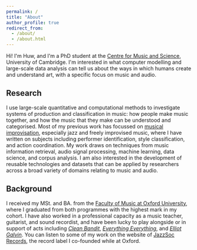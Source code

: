 ```yaml
---
permalink: /
title: "About"
author_profile: true
redirect_from: 
  - /about/
  - /about.html
---
```


Hi! I'm Huw, and I'm a PhD student at the [Centre for Music and Science](https://cms.mus.cam.ac.uk/), University of Cambridge. I'm interested in what computer modelling and large-scale data analysis can tell us about the ways in which humans create and understand art, with a specific focus on music and audio.

## Research

I use large-scale quantitative and computational methods to investigate systems of production and classification in music: how people make music together, and how the music that they make can be understood and categorised. Most of my previous work has focussed on [musical improvisation](https://en.wikipedia.org/wiki/Musical_improvisation), especially jazz and freely improvised music, where I have written on subjects including performer identification, style classification, and action coordination. My work draws on techniques from music information retrieval, audio signal processing, machine learning, data science, and corpus analysis. I am also interested in the development of reusable technologies and datasets that can be applied by researchers across a broad variety of domains relating to music and audio.

## Background

I received my MSt. and BA. from the [Faculty of Music at Oxford University](https://www.music.ox.ac.uk/), where I graduated from both programmes with the highest mark in my cohort. I have also worked in a professional capacity as a music teacher, guitarist, and sound recordist, and have been lucky to play alongside or in support of acts including [*Clean Bandit*](https://en.wikipedia.org/wiki/Clean_Bandit), [*Everything Everything*](https://en.wikipedia.org/wiki/Everything_Everything), and [*Elliot Galvin*](https://en.wikipedia.org/wiki/Elliot_Galvin). You can listen to some of my work on the website of [JazzSoc Records](https://jazzsoc.bandcamp.com/), the record label I co-founded while at Oxford.
